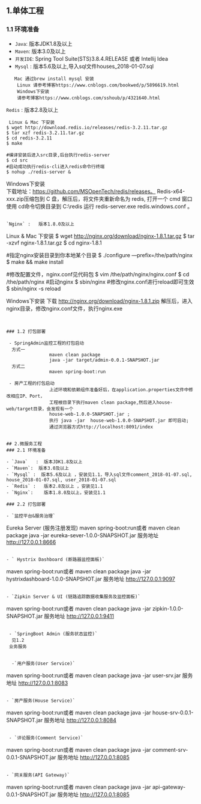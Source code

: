 ## 1.单体工程

### 1.1 环境准备
         
- `Java`:  版本JDK1.8及以上
- `Maven`:  版本3.0及以上
- `开发IDE`: Spring Tool Suite(STS)3.8.4.RELEASE 或者 Intellij  Idea
- `Mysql` :  版本5.6及以上,导入sql文件houses_2018-01-07.sql         
```Linux & Mac 下安装  
   Mac 通过brew install mysql 安装
    Linux 请参考博客https://www.cnblogs.com/bookwed/p/5896619.html
    Windows下安装   
    请参考博客https://www.cnblogs.com/sshoub/p/4321640.html
```

`Redis` :   版本2.8及以上

```
 Linux & Mac 下安装            
$ wget http://download.redis.io/releases/redis-3.2.11.tar.gz
$ tar xzf redis-3.2.11.tar.gz
$ cd redis-3.2.11
$ make

#编译安装后进入src目录,后台执行redis-server
$ cd src
#启动成功执行redis-cli进入redis命令行终端
$ nohup ./redis-server &

```
 Windows下安装            
 下载地址：https://github.com/MSOpenTech/redis/releases。
  Redis-x64-xxx.zip压缩包到 C 盘，解压后，将文件夹重新命名为 redis, 打开一个 cmd 窗口使用 
  cd命令切换目录到 C:\redis 运行 redis-server.exe redis.windows.conf 。
```

`Nginx` :   版本1.8.0及以上

```
Linux & Mac 下安装
$ wget http://nginx.org/download/nginx-1.8.1.tar.gz
$ tar -xzvf nginx-1.8.1.tar.gz
$ cd nginx-1.8.1

#指定nginx安装目录到你本地某个目录
$ ./configure —prefix=/the/path/nginx
$ make && make install

#修改配置文件，nginx.conf见代码包
$ vim /the/path/nginx/nginx.conf
$ cd /the/path/nginx
#启动nginx
$ sbin/nginx 
#修改nginx.conf进行reload即可生效
$ sbin/nginx -s reload

Windows下安装 
下载 http://nginx.org/download/nginx-1.8.1.zip
解压后，进入nginx目录，修改nginx.conf文件，执行nginx.exe


```


### 1.2 打包部署

 - SpringAdmin监控工程的打包启动     
  方式一
                maven clean package
                java -jar target/admin-0.0.1-SNAPSHOT.jar
  方式二               
                maven spring-boot:run

 - 房产工程的打包启动  
                上述环境和依赖组件准备好后，在application.properties文件中修改相应IP、Port，
                工程根目录下执行maven clean package,然后进入house-web/target目录，会发现有一个
                house-web-1.0.0-SNAPSHOT.jar ;
                执行 java -jar  house-web-1.0.0-SNAPSHOT.jar 即可启动;
                通过浏览器方式http://localhost:8091/index


## 2.微服务工程
### 2.1 环境准备
         
- `Java`   :  版本JDK1.8及以上
- `Maven`:  版本3.0及以上
- `Mysql` :  版本5.6及以上 ，安装见1.1，导入sql文件comment_2018-01-07.sql, house_2018-01-07.sql, user_2018-01-07.sql
- `Redis` :   版本2.8及以上 ，安装见1.1
- `Nginx`:    版本1.8.0及以上，安装见1.1

### 2.2 打包部署

- `监控平台&服务治理`
```
  Eureka Server (服务注册发现)
  maven spring-boot:run或者
  maven clean package
  java -jar eureka-sever-1.0.0-SNAPSHOT.jar
 服务地址 http://127.0.0.1:8666
```

- ` Hystrix Dashboard (断路器监控面板)`
```
  maven spring-boot:run或者
  maven clean package
  java -jar  hystrixdashboard-1.0.0-SNAPSHOT.jar
  服务地址 http://127.0.0.1:9097      
```
               
- `Zipkin Server & UI (链路追踪数据收集服务及监控面板)`
```    
 maven spring-boot:run或者
 maven clean package
 java -jar  zipkin-1.0.0-SNAPSHOT.jar
  服务地址 http://127.0.0.1:9411 
```
  
 - `SpringBoot Admin (服务状态监控)`
  见1.2                      
 业务服务
   
  
  -`用户服务(User Service)`
  ```
  maven spring-boot:run或者
  maven clean package
  java -jar user-srv.jar
  服务地址 http://127.0.0.1:8083
  ```

 - `房产服务(House Service)`
 ```
  maven spring-boot:run或者
  maven clean package
  java -jar house-srv-0.0.1-SNAPSHOT.jar
  服务地址 http://127.0.0.1:8084
 ```

  - `评论服务(Comment Service)`
  ```
  maven spring-boot:run或者 
  maven clean package
  java -jar comment-srv-0.0.1-SNAPSHOT.jar
  服务地址 http://127.0.0.1:8085
  ```

  - `网关服务(API Gateway)`
  ```
  maven spring-boot:run或者
  maven clean package
  java -jar api-gateway-0.0.1-SNAPSHOT.jar
  服务地址 http://127.0.0.1:8085
  ```